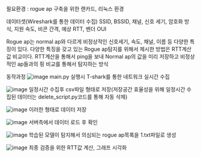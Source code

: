 필요환경 : rogue ap 구축을 위한 랜카드, 리눅스 환경

데이터셋(Wireshark를 통한 데이터 수집)
SSID, BSSID, 채널, 신호 세기, 암호화 방식, 지원 속도, 비콘 간격, 예상 RTT, 벤더 OUI 

Rogue ap는 normal ap와 다르게 비정상적인 신호세기, 속도, 채널, 이름 등 다양한 특징이 있다.
다양한 특징을 갖고 있는 Rogue ap탐지를 위해서 제시한 방법은 RTT계산값 비교이다.
RTT계산을 통해서 ping을 보내 Normal ap의 값을 미리 저장하고 비정상적인 ap들과의 핑 비교를 통해서 탐지하는 방식


동작과정
![image](https://github.com/user-attachments/assets/e95fca50-6868-437f-8686-2a27d81841b2)
main.py 실행시 T-shark를 통한 네트워크 실시간 수집


![image](https://github.com/user-attachments/assets/4ad54666-237c-428a-9f4d-d916d5b81b59)
일정시간 수집후 csv파일 형태로 저장(저장공간 효율성을 위해 일정시간 수집된 데이터는 delete_script.py코드를 통해 자동 삭제)


![image](https://github.com/user-attachments/assets/8b152ba7-d532-4398-b1db-b0c036f746ff)
이러한 형태로 데이터 저장

![image](https://github.com/user-attachments/assets/6a8e4301-eacc-4d7c-aa1a-182a0bff376b)
서버측에서 데이터 로드 후 확인

![image](https://github.com/user-attachments/assets/fb7d4389-d86e-4bfe-93d6-4df128383798)
학습된 모델이 탐지해서 의심되는 rogue ap목록을 1.txt파일로 생성

![image](https://github.com/user-attachments/assets/cc2d8e31-9651-472f-9997-bba5e1473502)
최종 검증을 위한 RTT값 계산, 그래프 시각화


